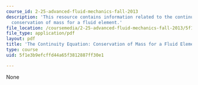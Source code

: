```yaml
---
course_id: 2-25-advanced-fluid-mechanics-fall-2013
description: 'This resource contains information related to the continuity equation:
  conservation of mass for a fluid element.'
file_location: /coursemedia/2-25-advanced-fluid-mechanics-fall-2013/5f1e3b9efcffd44a65f3812887ff30e1_MIT2_25F13_The_cont_equa.pdf
file_type: application/pdf
layout: pdf
title: 'The Continuity Equation: Conservation of Mass for a Fluid Element'
type: course
uid: 5f1e3b9efcffd44a65f3812887ff30e1

---
```

None